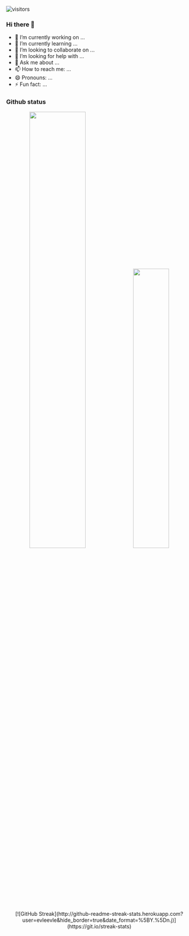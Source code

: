 
   ![visitors](https://visitor-badge.glitch.me/badge?page_id=evle&left_color=green&right_color=red)

### Hi there 👋




- 🔭 I’m currently working on ...
- 🌱 I’m currently learning ...
- 👯 I’m looking to collaborate on ...
- 🤔 I’m looking for help with ...
- 💬 Ask me about ...
- 📫 How to reach me: ...
- 😄 Pronouns: ...
- ⚡ Fun fact: ...


### Github status

<p align="center">
  <img width="55%" src="https://github-readme-stats.vercel.app/api?username=evle&show_icons=true&include_all_commits=true&hide_border=true&theme=buefy" />
  <img width="44%" src="https://github-readme-stats.vercel.app/api/top-langs/?username=evle&layout=compact&hide=html&theme=buefy&hide_border=true"/> 
</p>

<div align="center">
[![GitHub Streak](http://github-readme-streak-stats.herokuapp.com?user=evleevle&hide_border=true&date_format=%5BY.%5Dn.j)](https://git.io/streak-stats)
</div>
